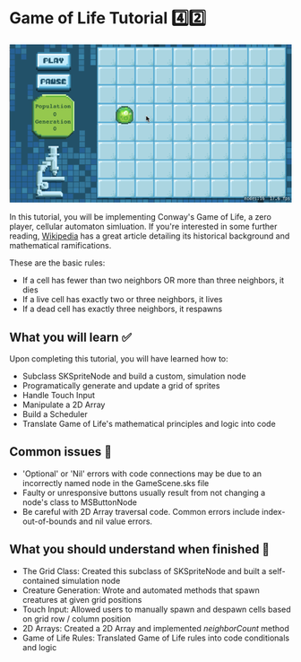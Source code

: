 # Game of Life Tutorial :four::two:

![Gameplay Gif](./Screenshots/GamePlay.gif)

In this tutorial, you will be implementing Conway's Game of Life, a zero player, cellular automaton simluation.
If you're interested in some further reading, [Wikipedia](https://en.wikipedia.org/wiki/Conway%27s_Game_of_Life) has a great
article detailing its historical background and mathematical ramifications.

These are the basic rules:
- If a cell has fewer than two neighbors OR more than three neighbors, it dies
- If a live cell has exactly two or three neighbors, it lives
- If a dead cell has exactly three neighbors, it respawns

## What you will learn :white_check_mark:
Upon completing this tutorial, you will have learned how to:
- Subclass SKSpriteNode and build a custom, simulation node
- Programatically generate and update a grid of sprites
- Handle Touch Input
- Manipulate a 2D Array
- Build a Scheduler
- Translate Game of Life's mathematical principles and logic into code

## Common issues :bug:
- 'Optional' or 'Nil' errors with code connections may be due to an incorrectly named node in the GameScene.sks file
- Faulty or unresponsive buttons usually result from not changing a node's class to MSButtonNode
- Be careful with 2D Array traversal code. Common errors include index-out-of-bounds and nil value errors.

## What you should understand when finished :checkered_flag:
- The Grid Class: Created this subclass of SKSpriteNode and built a self-contained simulation node
- Creature Generation: Wrote and automated methods that spawn creatures at given grid positions
- Touch Input: Allowed users to manually spawn and despawn cells based on grid row / column position
- 2D Arrays: Created a 2D Array and implemented *neighborCount* method
- Game of Life Rules: Translated Game of Life rules into code conditionals and logic
